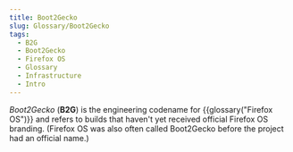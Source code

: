 ```yaml
---
title: Boot2Gecko
slug: Glossary/Boot2Gecko
tags:
  - B2G
  - Boot2Gecko
  - Firefox OS
  - Glossary
  - Infrastructure
  - Intro
---
```

_Boot2Gecko_ (**B2G**) is the engineering codename for {{glossary("Firefox OS")}} and refers to builds that haven't yet received official Firefox OS branding. (Firefox OS was also often called Boot2Gecko before the project had an official name.)
